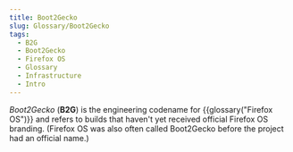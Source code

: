 ```yaml
---
title: Boot2Gecko
slug: Glossary/Boot2Gecko
tags:
  - B2G
  - Boot2Gecko
  - Firefox OS
  - Glossary
  - Infrastructure
  - Intro
---
```

_Boot2Gecko_ (**B2G**) is the engineering codename for {{glossary("Firefox OS")}} and refers to builds that haven't yet received official Firefox OS branding. (Firefox OS was also often called Boot2Gecko before the project had an official name.)
